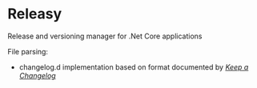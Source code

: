 # Releasy
 Release and versioning manager for .Net Core applications

File parsing:
- changelog.d implementation based on format documented by _[Keep a Changelog](https://keepachangelog.com/en/1.1.0/)_
